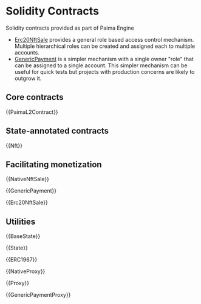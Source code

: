 # Solidity Contracts

Solidity contracts provided as part of Paima Engine

- [Erc20NftSale](#Erc20NftSale) provides a general role based access control mechanism. Multiple hierarchical roles can be created and assigned each to multiple accounts.
- [GenericPayment](#GenericPayment) is a simpler mechanism with a single owner "role" that can be assigned to a single account. This simpler mechanism can be useful for quick tests but projects with production concerns are likely to outgrow it.

## Core contracts

{{PaimaL2Contract}}

## State-annotated contracts

{{Nft}}

## Facilitating monetization

{{NativeNftSale}}

{{GenericPayment}}

{{Erc20NftSale}}

## Utilities

{{BaseState}}

{{State}}

{{ERC1967}}

{{NativeProxy}}

{{Proxy}}

{{GenericPaymentProxy}}
